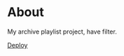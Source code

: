 # About

My archive playlist project, have filter.

[Deploy](https://perasperaadastra42.github.io/music-archive/)
